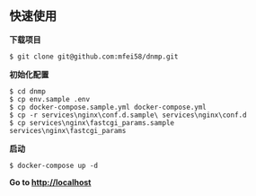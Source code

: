 ## 快速使用

**下载项目**

```
$ git clone git@github.com:mfei58/dnmp.git
```

**初始化配置**

```
$ cd dnmp 
$ cp env.sample .env
$ cp docker-compose.sample.yml docker-compose.yml
$ cp -r services\nginx\conf.d.sample\ services\nginx\conf.d
$ cp services\nginx\fastcgi_params.sample  services\nginx\fastcgi_params
```

**启动**

```
$ docker-compose up -d 
```

**Go to [http://localhost](http://localhost)**

